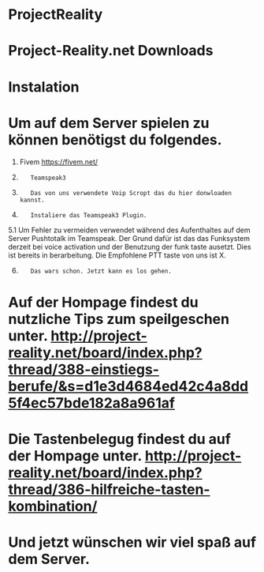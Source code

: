 # ProjectReality


# Project-Reality.net Downloads


# Instalation

# Um auf dem Server spielen zu können benötigst du folgendes.


1. Fivem    https://fivem.net/

2.        Teamspeak3

4.        Das von uns verwendete Voip Scropt das du hier donwloaden kannst.

5.        Instaliere das Teamspeak3 Plugin.

5.1       Um Fehler zu vermeiden verwendet während des Aufenthaltes auf dem Server Pushtotalk im Teamspeak.
          Der Grund dafür ist das das Funksystem derzeit bei voice activation und der Benutzung der funk taste ausetzt.
          Dies ist bereits in berarbeitung. Die Empfohlene PTT taste von uns ist X.

6.        Das wars schon. Jetzt kann es los gehen.



# Auf der Hompage findest du nutzliche Tips zum speilgeschen unter.  http://project-reality.net/board/index.php?thread/388-einstiegs-berufe/&s=d1e3d4684ed42c4a8dd5f4ec57bde182a8a961af
# Die Tastenbelegug findest du auf der Hompage unter. http://project-reality.net/board/index.php?thread/386-hilfreiche-tasten-kombination/


# Und jetzt wünschen wir viel spaß auf dem Server. 
